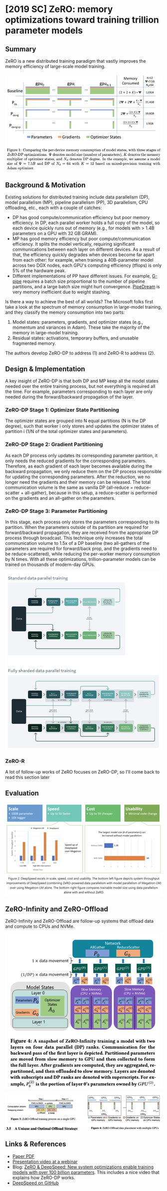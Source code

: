 # \[2019 SC] ZeRO: memory optimizations toward training trillion parameter models

## Summary

ZeRO is a new distributed training paradigm that vastly improves the memory efficiency of large-scale model training.

![](<../../.gitbook/assets/Screen Shot 2022-02-12 at 3.41.31 PM.png>)

## Background & Motivation

Existing solutions for distributed training include data parallelism (DP), model parallelism (MP), pipeline parallelism (PP), 3D parallelism, CPU offloading, etc., each with a couple of catches:

* DP has good compute/communication efficiency but poor memory efficiency. In DP, each parallel worker holds a full copy of the model, so each device quickly runs out of memory (e.g., for models with > 1.4B parameters on a GPU with 32 GB GRAM).
* MP has good memory efficiency but poor compute/communication efficiency. It splits the model vertically, requiring significant communications between each layer on different devices. As a result of that, the efficiency quickly degrades when devices become far apart from each other: for example, when training a 40B-parameter model across two DGX nodes, each GPU's computing efficiency (tflops) is only 5% of the hardware peak.
* Different implementations of PP have different issues. For example, [G-pipe](gpipe-efficient-training-of-giant-neural-networks-using-pipeline-parallelism.md) requires a batch size proportional to the number of pipeline partitions, and a large batch size might hurt convergence. [PipeDream](pipedream-generalized-pipeline-parallelism-for-dnn-training.md) is very memory inefficient due to weight stashing.

Is there a way to achieve the best of all worlds? The Microsoft folks first take a look at the spectrum of memory consumption in large-model training, and they classify the memory consumption into two parts:

1. Model states: parameters, gradients, and optimizer states (e.g., momentum and variances in Adam). These take the majority of the memory in large-model training.
2. Residual states: activations, temporary buffers, and unusable fragmented memory.

The authors develop ZeRO-DP to address (1) and ZeRO-R to address (2).

## Design & Implementation

A key insight of ZeRO-DP is that both DP and MP keep all the model states needed over the entire training process, but not everything is required all the time. For example, parameters corresponding to each layer are only needed during the forward/backward propagation of the layer.

### ZeRO-DP Stage 1: Optimizer State Partitioning

The optimizer states are grouped into N equal partitions (N is the DP degree), such that worker i only stores and updates the optimizer states of partition i (1/N of the total optimizer states and parameters).

### ZeRO-DP Stage 2: Gradient Partitioning

As each DP process only updates its corresponding parameter partition, it only needs the reduced gradients for the corresponding parameters. Therefore, as each gradient of each layer becomes available during the backward propagation, we only reduce them on the DP process responsible for updating the corresponding parameters. After the reduction, we no longer need the gradients and their memory can be released. The total communication volume is the same as vanilla DP (all-reduce = reduce-scatter + all-gather), because in this setup, a reduce-scatter is performed on the gradients and an all-gather on the parameters.

### ZeRO-DP Stage 3: Parameter Partitioning

In this stage, each process only stores the parameters corresponding to its partition. When the parameters outside of its partition are required for forward/backward propagation, they are received from the appropriate DP process through broadcast. This technique only increases the total communication volume to 1.5x of a DP baseline (two all-gathers of the parameters are required for forward/back prop, and the gradients need to be reduce-scattered), while reducing the per-worker memory consumption by N times. With all these optimizations, trillion-parameter models can be trained on thousands of modern-day GPUs.

![](../../.gitbook/assets/FSDP-Graph-2.png)

### ZeRO-R

A lot of follow-up works of ZeRO focuses on ZeRO-DP, so I'll come back to read this section later

## Evaluation

![](<../../.gitbook/assets/Screen Shot 2022-02-12 at 4.10.27 PM.png>)

## ZeRO-Infinity and ZeRO-Offload

ZeRO-Infinity and ZeRO-Offload are follow-up systems that offload data and compute to CPUs and NVMe.

![](<../../.gitbook/assets/Screen Shot 2022-07-11 at 2.31.37 PM.png>)

![](<../../.gitbook/assets/Screen Shot 2022-07-11 at 2.32.03 PM.png>)

## Links & References

* [Paper PDF](https://arxiv.org/pdf/1910.02054.pdf)
* [Presentation video at a webinar](https://www.youtube.com/watch?v=zqsOEzKZX2Y)
* Blog: [ZeRO & DeepSpeed: New system optimizations enable training models with over 100 billion parameters](https://www.microsoft.com/en-us/research/blog/zero-deepspeed-new-system-optimizations-enable-training-models-with-over-100-billion-parameters/). This includes a nice video that explains how ZeRO-DP works.
* [DeepSpeed on GitHub](https://github.com/microsoft/DeepSpeed)
